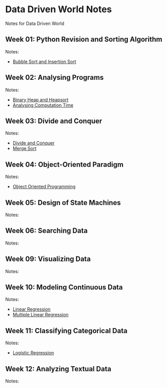 # Data Driven World Notes
Notes for Data Driven World

## Week 01: Python Revision and Sorting Algorithm

Notes:
- [Bubble Sort and Insertion Sort](./BubbleSort_InsertionSort.ipynb)

## Week 02: Analysing Programs

Notes:
- [Binary Heap and Heapsort](./BinaryHeap_Heapsort.ipynb)
- [Analysing Computation Time](./ComputationTime.ipynb)

## Week 03: Divide and Conquer
Notes:
- [Divide and Conquer](./Divide_Conquer.ipynb)
- [Merge Sort](./Merge_Sort.ipynb)

## Week 04: Object-Oriented Paradigm
Notes:
- [Object Oriented Programming](./Object_Oriented_Programming.ipynb)

## Week 05: Design of State Machines
Notes:

## Week 06: Searching Data
Notes:

## Week 09: Visualizing Data
Notes:

## Week 10: Modeling Continuous Data
Notes:
- [Linear Regression](./LinearRegression.ipynb)
- [Multiple Linear Regression](./Multiple_Linear_Regression.ipynb)

## Week 11: Classifying Categorical Data
Notes:
- [Logistic Regression](./Logistic_Regression.ipynb)

## Week 12: Analyzing Textual Data
Notes:



